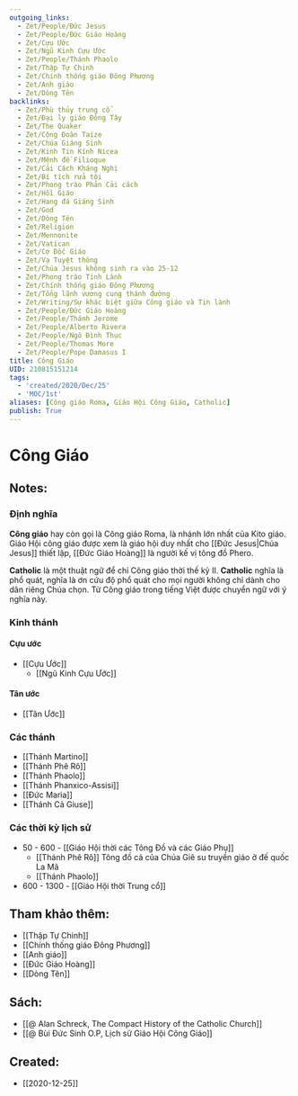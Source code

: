 ```yaml
---
outgoing_links:
  - Zet/People/Đức Jesus
  - Zet/People/Đức Giáo Hoàng
  - Zet/Cựu Ước
  - Zet/Ngũ Kinh Cựu Ước
  - Zet/People/Thánh Phaolo
  - Zet/Thập Tự Chinh
  - Zet/Chính thống giáo Đông Phương
  - Zet/Anh giáo
  - Zet/Dòng Tên
backlinks:
  - Zet/Phù thủy trung cổ
  - Zet/Đại ly giáo Đông Tây
  - Zet/The Quaker
  - Zet/Cộng Đoàn Taize
  - Zet/Chúa Giáng Sinh
  - Zet/Kinh Tin Kính Nicea
  - Zet/Mệnh đề Filioque
  - Zet/Cải Cách Kháng Nghị
  - Zet/Bí tích rửa tội
  - Zet/Phong trào Phản Cải cách
  - Zet/Hồi Giáo
  - Zet/Hang đá Giáng Sinh
  - Zet/God
  - Zet/Dòng Tên
  - Zet/Religion
  - Zet/Mennonite
  - Zet/Vatican
  - Zet/Cơ Đốc Giáo
  - Zet/Vạ Tuyệt thông
  - Zet/Chúa Jesus không sinh ra vào 25-12
  - Zet/Phong trào Tinh Lành
  - Zet/Chính thống giáo Đông Phương
  - Zet/Tổng lãnh vương cung thánh đường
  - Zet/Writing/Sự khác biệt giữa Công giáo và Tin lành
  - Zet/People/Đức Giáo Hoàng
  - Zet/People/Thánh Jerome
  - Zet/People/Alberto Rivera
  - Zet/People/Ngô Đình Thục
  - Zet/People/Thomas More
  - Zet/People/Pope Damasus I
title: Công Giáo
UID: 210815151214
tags:
  - 'created/2020/Dec/25'
  - 'MOC/1st'
aliases: [Công giáo Roma, Giáo Hội Công Giáo, Catholic]
publish: True
---
```

# Công Giáo

## Notes:
### Định nghĩa
**Công giáo** hay còn gọi là Công giáo Roma, là nhánh lớn nhất của Kito giáo. Giáo Hội công giáo được xem là giáo hội duy nhất cho [[Đức Jesus|Chúa Jesus]] thiết lập, [[Đức Giáo Hoàng]] là người kế vị tông đồ Phero.

**Catholic** là một thuật ngữ để chỉ Công giáo thời thế kỷ II. **Catholic** nghĩa là phổ quát, nghĩa là ơn cứu độ phổ quát cho mọi người không chỉ dành cho dân riêng Chúa chọn. Từ Công giáo trong tiếng Việt được chuyển ngữ với ý nghĩa này.

### Kinh thánh
#### Cựu ước
- [[Cựu Ước]]
	- [[Ngũ Kinh Cựu Ước]]

#### Tân ước
- [[Tân Ước]]

### Các thánh
- [[Thánh Martino]]
- [[Thánh Phê Rô]]
- [[Thánh Phaolo]]
- [[Thánh Phanxico-Assisi]]
- [[Đức Maria]]
- [[Thánh Cả Giuse]]

### Các thời kỳ lịch sử
- 50 - 600 - [[Giáo Hội thời các Tông Đồ và các Giáo Phụ]]
	- [[Thánh Phê Rô]] Tông đồ cả của Chúa Giê su truyền giáo ở đế quốc La Mã
	- [[Thánh Phaolo]] 
- 600 - 1300 - [[Giáo Hội thời Trung cổ]]

## Tham khảo thêm:
- [[Thập Tự Chinh]]
- [[Chính thống giáo Đông Phương]]
- [[Anh giáo]]
- [[Đức Giáo Hoàng]]
- [[Dòng Tên]]

## Sách:
- [[@ Alan Schreck, The Compact History of the Catholic Church]]
- [[@ Bùi Đức Sinh O.P, Lịch sử Giáo Hội Công Giáo]]
## Created:
- [[2020-12-25]]
